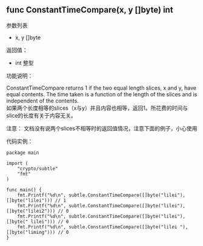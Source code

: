 ## func ConstantTimeCompare(x, y []byte) int

参数列表

- x, y []byte

返回值：

- int 整型

功能说明：

ConstantTimeCompare returns 1 if the two equal length slices, x and y, have equal contents. The time taken is a function of the length of the slices and is independent of the contents.  
如果两个长度相等的slices（x与y）并且内容也相等，返回1。所花费的时间与slice的长度有关于内容无关。

注意： 文档没有说两个slices不相等时的返回值情况，注意下面的例子，小心使用

代码实例：

  	package main
	
	import (
		"crypto/subtle"
		"fmt"
	)
	
	func main() {
		fmt.Printf("%d\n", subtle.ConstantTimeCompare([]byte("lilei"), []byte("lilei"))) // 1
		fmt.Printf("%d\n", subtle.ConstantTimeCompare([]byte("lilei"), []byte("lilei2"))) // 0
		fmt.Printf("%d\n", subtle.ConstantTimeCompare([]byte("lilei"), []byte(" lilei"))) // 0
		fmt.Printf("%d\n", subtle.ConstantTimeCompare([]byte("lilei "), []byte("liming"))) // 0
	}
